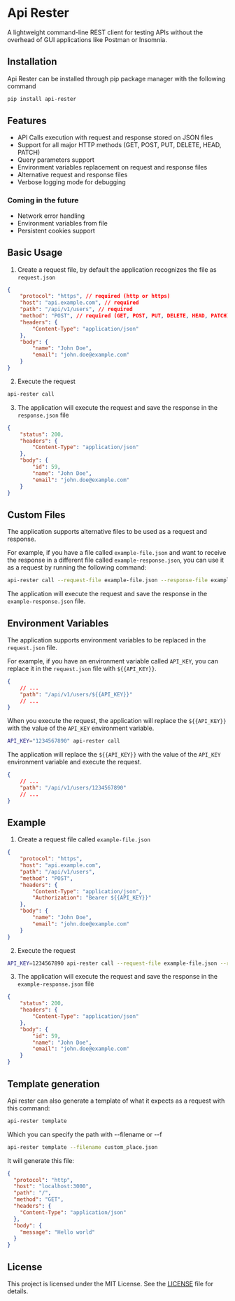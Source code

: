 # Api Rester

A lightweight command-line REST client for testing APIs without the overhead of GUI applications like Postman or Insomnia.

## Installation

Api Rester can be installed through pip package manager with the following command
```bash
pip install api-rester
```

## Features

- API Calls execution with request and response stored on JSON files
- Support for all major HTTP methods (GET, POST, PUT, DELETE, HEAD, PATCH)
- Query parameters support
- Environment variables replacement on request and response files
- Alternative request and response files
- Verbose logging mode for debugging

### Coming in the future

- Network error handling
- Environment variables from file
- Persistent cookies support

## Basic Usage

1. Create a request file, by default the application recognizes the file as `request.json`

```json
{
    "protocol": "https", // required (http or https)
    "host": "api.example.com", // required
    "path": "/api/v1/users", // required
    "method": "POST", // required (GET, POST, PUT, DELETE, HEAD, PATCH)
    "headers": {
        "Content-Type": "application/json"
    },
    "body": {
        "name": "John Doe",
        "email": "john.doe@example.com"
    }
}
```

2. Execute the request

```bash
api-rester call
```

3. The application will execute the request and save the response in the `response.json` file

```json
{
    "status": 200,
    "headers": {
        "Content-Type": "application/json"
    },
    "body": {
        "id": 59,
        "name": "John Doe",
        "email": "john.doe@example.com" 
    }
}
```

## Custom Files

The application supports alternative files to be used as a request and response.

For example, if you have a file called `example-file.json` and want to receive the response in a different file called `example-response.json`, you can use it as a request by running the following command:

```bash
api-rester call --request-file example-file.json --response-file example-response.json
```

The application will execute the request and save the response in the `example-response.json` file.

## Environment Variables

The application supports environment variables to be replaced in the `request.json` file.

For example, if you have an environment variable called `API_KEY`, you can replace it in the `request.json` file with `${{API_KEY}}`.

```json
{
    // ...
    "path": "/api/v1/users/${{API_KEY}}"
    // ...
}
```

When you execute the request, the application will replace the `${{API_KEY}}` with the value of the `API_KEY` environment variable.

```bash
API_KEY="1234567890" api-rester call
```

The application will replace the `${{API_KEY}}` with the value of the `API_KEY` environment variable and execute the request.

```json
{
    // ...
    "path": "/api/v1/users/1234567890"
    // ...
}
```

## Example

1. Create a request file called `example-file.json`

```json
{
    "protocol": "https",
    "host": "api.example.com",
    "path": "/api/v1/users",
    "method": "POST",
    "headers": {
        "Content-Type": "application/json",
        "Authorization": "Bearer ${{API_KEY}}"
    },
    "body": {
        "name": "John Doe",
        "email": "john.doe@example.com"
    }
}
```

2. Execute the request

```bash
API_KEY=1234567890 api-rester call --request-file example-file.json --response-file example-response.json
```

3. The application will execute the request and save the response in the `example-response.json` file

```json
{
    "status": 200,
    "headers": {
        "Content-Type": "application/json"
    },
    "body": {
        "id": 59,
        "name": "John Doe",
        "email": "john.doe@example.com"
    }
}
```

## Template generation

Api rester can also generate a template of what it expects as a request with this command:

```bash
api-rester template
```

Which you can specify the path with --filename or --f
```bash
api-rester template --filename custom_place.json
```

It will generate this file:
```json
{
  "protocol": "http",
  "host": "localhost:3000",
  "path": "/",
  "method": "GET",
  "headers": {
    "Content-Type": "application/json"
  },
  "body": {
    "message": "Hello world"
  }
}
```

## License

This project is licensed under the MIT License. See the [LICENSE](LICENSE) file for details.
